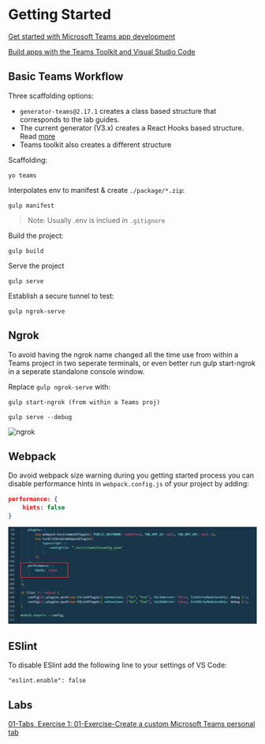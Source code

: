 # Getting Started

[Get started with Microsoft Teams app development](https://docs.microsoft.com/en-us/microsoftteams/platform/build-your-first-app/build-first-app-overview#get-prerequisites)

[Build apps with the Teams Toolkit and Visual Studio Code](https://docs.microsoft.com/en-us/microsoftteams/platform/toolkit/visual-studio-code-overview)

## Basic Teams Workflow

Three scaffolding options:

-   `generator-teams@2.17.1` creates a class based structure that corresponds to the lab guides.
-   The current generator (V3.x) creates a React Hooks based structure. Read [more](https://developer.microsoft.com/en-us/office/blogs/announcing-microsoft-teams-app-generator-yo-teams-version-3/)
-   Teams toolkit also creates a different structure

Scaffolding:

```
yo teams
```

Interpolates env to manifest & create `./package/*.zip`:

```
gulp manifest
```

> Note: Usually .env is inclued in `.gitignore`

Build the project:

```
gulp build
```

Serve the project

```
gulp serve
```

Establish a secure tunnel to test:

```
gulp ngrok-serve
```

## Ngrok

To avoid having the ngrok name changed all the time use from within a Teams project in two seperate terminals, or even better run gulp start-ngrok in a seperate standalone console window.

Replace `gulp ngrok-serve` with:

```
gulp start-ngrok (from within a Teams proj)
```

```
gulp serve --debug
```

![ngrok](_images/ngrok.jpg)

## Webpack

Do avoid webpack size warning during you getting started process you can disable performance hints in `webpack.config.js` of your project by adding:

```json
performance: {
    hints: false
}
```

![webpack-performance.png](_images/webpack-performance.png)

## ESlint

To disable ESlint add the following line to your settings of VS Code:

```
"eslint.enable": false
```

## Labs

[01-Tabs, Exercise 1: 01-Exercise-Create a custom Microsoft Teams personal tab](../../../Labs/4-Teams/01-Tabs/01-Exercise-Create%20a%20custom%20Microsoft%20Teams%20personal%20tab.md)
